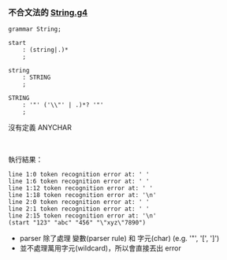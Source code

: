 
### 不合文法的 [String.g4](../example/string.md)

```g4
grammar String;

start
	: (string|.)*
	;

string
	: STRING
	;

STRING
	: '"' ('\\"' | .)*? '"'
	;
```
沒有定義 ANYCHAR

<br>

執行結果：
```
line 1:0 token recognition error at: ' '
line 1:6 token recognition error at: ' '
line 1:12 token recognition error at: ' '
line 1:18 token recognition error at: '\n'
line 2:0 token recognition error at: ' '
line 2:1 token recognition error at: ' '
line 2:15 token recognition error at: '\n'
(start "123" "abc" "456" "\"xyz\"7890")
```

- parser 除了處理 變數(parser rule) 和 字元(char) (e.g. '"', '[', ']')
- 並不處理萬用字元(wildcard)，所以會直接丟出 error
